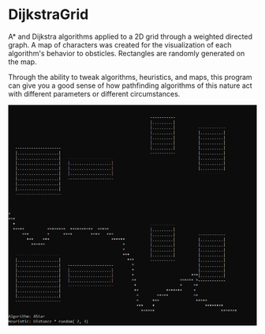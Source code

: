 # DijkstraGrid
A* and Dijkstra algorithms applied to a 2D grid through a weighted directed graph. A map of characters was created for
the visualization of each algorithm's behavior to obsticles. Rectangles are randomly generated on the map.

Through the ability to tweak algorithms, heuristics, and maps, this program can give you a good sense of how pathfinding algorithms of
this nature act with different parameters or different circumstances.

![Groovy Baby!](https://github.com/acraig082/Console-Based-Pathfinding-Visualization/blob/master/img/AStar1.png)
